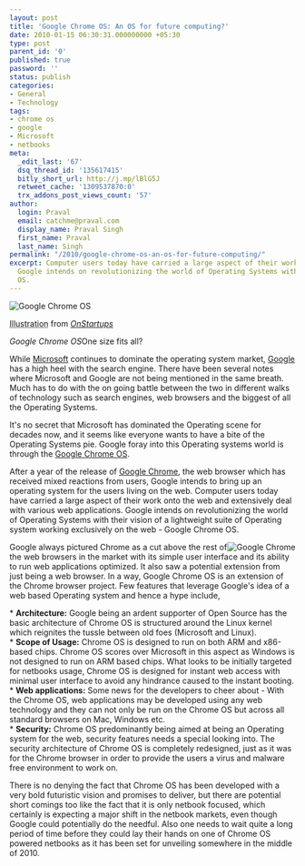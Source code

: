```yaml
---
layout: post
title: 'Google Chrome OS: An OS for future computing?'
date: 2010-01-15 06:30:31.000000000 +05:30
type: post
parent_id: '0'
published: true
password: ''
status: publish
categories:
- General
- Technology
tags:
- chrome os
- google
- Microsoft
- netbooks
meta:
  _edit_last: '67'
  dsq_thread_id: '135617415'
  bitly_short_url: http://j.mp/lBlG5J
  retweet_cache: '1309537870:0'
  trx_addons_post_views_count: '57'
author:
  login: Praval
  email: catchme@praval.com
  display_name: Praval Singh
  first_name: Praval
  last_name: Singh
permalink: "/2010/google-chrome-os-an-os-for-future-computing/"
excerpt: Computer users today have carried a large aspect of their work onto the web.
  Google intends on revolutionizing the world of Operating Systems with Google Chrome
  OS.
---
```

<div class="figure"><img src="/static/2010/01/google-chrome-os.png" alt="Google Chrome OS" />
<p class="credit"><abbr class="type" title="Photograph">Illustration</abbr> from <cite><a href="http://onstartups.com/">OnStartups</a></cite></p>
<p class="caption"><em class="title">Google Chrome OS</em>One size fits all?</p>
</div>
<p><!--more--></p>
<p>While <a href="http://microsoft.com/">Microsoft</a> continues to dominate the operating system market, <a href="http://www.google.com/">Google</a> has a high heel with the search engine. There have been several notes where Microsoft and Google are not being mentioned in the same breath. Much has to do with the on going battle between the two in different walks of technology such as search engines, web browsers and the biggest of all the Operating Systems. </p>
<p>It's no secret that Microsoft has dominated the Operating scene for decades now, and it seems like everyone wants to have a bite of the Operating Systems pie. Google foray into this Operating systems world is through the <a href="http://en.wikipedia.org/wiki/Google_Chrome_OS">Google Chrome OS</a>.</p>
<p>After a year of the release of <a href="http://www.google.com/chrome">Google Chrome</a>, the web browser which has received mixed reactions from users, Google intends to bring up an operating system for the users living on the web. Computer users today have carried a large aspect of their work onto the web and extensively deal with various web applications. Google intends on revolutionizing the world of Operating Systems with their vision of a lightweight suite of Operating system working exclusively on the web - Google Chrome OS.</p>
<p><a href="http://www.google.com/chrome"><img src="/static/2010/01/google-chrome-logo.jpg" alt="Google Chrome" style="float: right; border: 0 none;" /></a></p>
<p>Google always pictured Chrome as a cut above the rest of the web browsers in the market with its simple user interface and its ability to run web applications optimized. It also saw a potential extension from just being a web browser. In a way, Google Chrome OS is an extension of the Chrome browser project. Few features that leverage Google's idea of a web based Operating system and hence a hype include,</p>
<p>* <strong>Architecture:</strong> Google being an ardent supporter of Open Source has the basic architecture of Chrome OS is structured around the Linux kernel which reignites the tussle between old foes (Microsoft and Linux).<br />
* <strong>Scope of Usage:</strong> Chrome OS is designed to run on both ARM and x86-based chips. Chrome OS scores over Microsoft in this aspect as Windows is not designed to run on ARM based chips. What looks to be initially targeted for netbooks usage, Chrome OS is designed for instant web access with minimal user interface to avoid any hindrance caused to the instant booting.<br />
* <strong>Web applications:</strong> Some news for the developers to cheer about - With the Chrome OS, web applications may be developed using any web technology and they can not only be run on the Chrome OS but across all standard browsers on Mac, Windows etc.<br />
* <strong>Security:</strong> Chrome OS predominantly being aimed at being an Operating system for the web, security features needs a special looking into. The security architecture of Chrome OS is completely redesigned, just as it was for the Chrome browser in order to provide the users a virus and malware free environment to work on.</p>
<p>There is no denying the fact that Chrome OS has been developed with a very bold futuristic vision and promises to deliver, but there are potential short comings too like the fact that it is only netbook focused, which certainly is expecting a major shift in the netbook markets, even though Google could potentially do the needful. Also one needs to wait quite a long period of time before they could lay their hands on one of Chrome OS powered netbooks as it has been set for unveiling somewhere in the middle of 2010.</p>
